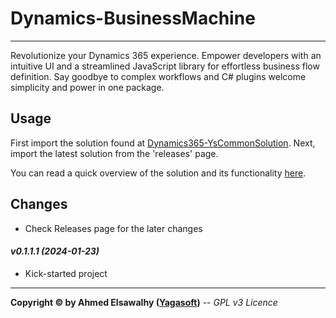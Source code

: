 # Dynamics-BusinessMachine

---

Revolutionize your Dynamics 365 experience. Empower developers with an intuitive UI and a streamlined JavaScript library for effortless business flow definition. Say goodbye to complex workflows and C# plugins welcome simplicity and power in one package.

## Usage

First import the solution found at [Dynamics365-YsCommonSolution](https://github.com/yagasoft/Dynamics365-YsCommonSolution).
Next, import the latest solution from the 'releases' page.

You can read a quick overview of the solution and its functionality [here](https://blog.yagasoft.com/2024/11/dynamics-business-machine-business-automation-framework-mage-series).

## Changes
+ Check Releases page for the later changes
#### _v0.1.1.1 (2024-01-23)_
+ Kick-started project

---
**Copyright &copy; by Ahmed Elsawalhy ([Yagasoft](https://yagasoft.com))** -- _GPL v3 Licence_

